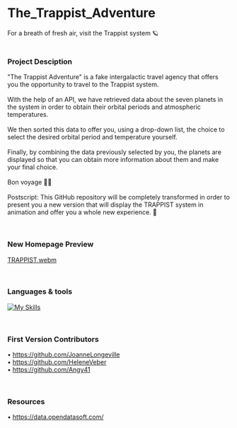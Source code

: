 # The_Trappist_Adventure

For a breath of fresh air, visit the Trappist system 🪐 
<br /><br />
### Project Desciption
"The Trappist Adventure" is a fake intergalactic travel agency that offers you the opportunity to travel to the Trappist system.
<br /><br />
With the help of an API, we have retrieved data about the seven planets in the system in order to obtain their orbital periods and atmospheric temperatures.
<br /><br />
We then sorted this data to offer you, using a drop-down list, the choice to select the desired orbital period and temperature yourself.
<br /><br />
Finally, by combining the data previously selected by you, the planets are displayed so that you can obtain more information about them and make your final choice.
<br /><br />
Bon voyage 👋🏻
<br /><br />
Postscript: This GitHub repository will be completely transformed in order to present you a new version that will display the TRAPPIST system in animation and offer you a whole new experience. 🚀

<br />

### New Homepage Preview


[TRAPPIST.webm](https://user-images.githubusercontent.com/102388803/216819456-eff29b10-63fe-4260-9240-b992fb759288.webm)

<br />

### Languages & tools


[![My Skills](https://skillicons.dev/icons?i=js,html,css,vscode,ai)](https://skillicons.dev)

<br />

### First Version Contributors 

• https://github.com/JoanneLongeville <br />
• https://github.com/HeleneVeber <br />
• https://github.com/Angy41

<br />

### Resources 

• https://data.opendatasoft.com/

